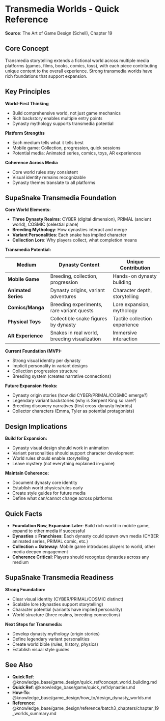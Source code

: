 # Transmedia Worlds - Quick Reference

**Source**: The Art of Game Design (Schell), Chapter 19

## Core Concept

Transmedia storytelling extends a fictional world across multiple media platforms (games, films, books, comics, toys), with each piece contributing unique content to the overall experience. Strong transmedia worlds have rich foundations that support expansion.

## Key Principles

**World-First Thinking**
- Build comprehensive world, not just game mechanics
- Rich backstory enables multiple entry points
- Dynasty mythology supports transmedia potential

**Platform Strengths**
- Each medium tells what it tells best
- Mobile game: Collection, progression, quick sessions
- Potential media: Animated series, comics, toys, AR experiences

**Coherence Across Media**
- Core world rules stay consistent
- Visual identity remains recognizable
- Dynasty themes translate to all platforms

## SupaSnake Transmedia Foundation

**Core World Elements:**
- **Three Dynasty Realms**: CYBER (digital dimension), PRIMAL (ancient world), COSMIC (celestial plane)
- **Breeding Mythology**: How dynasties interact and merge
- **Variant Personalities**: Each snake has implied character
- **Collection Lore**: Why players collect, what completion means

**Transmedia Potential:**

| Medium | Dynasty Content | Unique Contribution |
|--------|----------------|-------------------|
| **Mobile Game** | Breeding, collection, progression | Hands-on dynasty building |
| **Animated Series** | Dynasty origins, variant adventures | Character depth, storytelling |
| **Comics/Manga** | Breeding experiments, rare variant quests | Lore expansion, mythology |
| **Physical Toys** | Collectible snake figures by dynasty | Tactile collection experience |
| **AR Experience** | Snakes in real world, breeding visualization | Immersive interaction |

**Current Foundation (MVP):**
- Strong visual identity per dynasty
- Implicit personality in variant designs
- Collection progression structure
- Breeding system (creates narrative connections)

**Future Expansion Hooks:**
- Dynasty origin stories (how did CYBER/PRIMAL/COSMIC emerge?)
- Legendary variant backstories (why is Serpent King so rare?)
- Breeding discovery narratives (first cross-dynasty hybrids)
- Collector characters (Emma, Tyler as potential protagonists)

## Design Implications

**Build for Expansion:**
- Dynasty visual design should work in animation
- Variant personalities should support character development
- World rules should enable storytelling
- Leave mystery (not everything explained in-game)

**Maintain Coherence:**
- Document dynasty core identity
- Establish world physics/rules early
- Create style guides for future media
- Define what can/cannot change across platforms

## Quick Facts

- **Foundation Now, Expansion Later**: Build rich world in mobile game, expand to other media if successful
- **Dynasties = Franchises**: Each dynasty could spawn own media (CYBER animated series, PRIMAL comic, etc.)
- **Collection = Gateway**: Mobile game introduces players to world, other media deepen engagement
- **Coherence Critical**: Players should recognize dynasties across any medium

## SupaSnake Transmedia Readiness

**Strong Foundation:**
- Clear visual identity (CYBER/PRIMAL/COSMIC distinct)
- Scalable lore (dynasties support storytelling)
- Character potential (variants have implied personality)
- World structure (three realms, breeding connections)

**Next Steps for Transmedia:**
- Develop dynasty mythology (origin stories)
- Define legendary variant personalities
- Create world bible (rules, history, physics)
- Establish visual style guides

## See Also

- **Quick Ref**: @knowledge_base/game_design/quick_ref/concept_world_building.md
- **Quick Ref**: @knowledge_base/game/quick_ref/dynasties.md
- **How-To**: @knowledge_base/game_design/how_to/design_dynasty_worlds.md
- **Reference**: @knowledge_base/game_design/reference/batch3_chapters/chapter_19_worlds_summary.md
